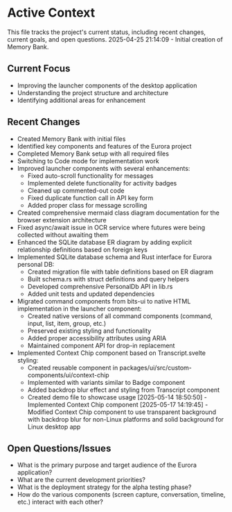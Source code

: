 # Active Context

This file tracks the project's current status, including recent changes, current goals, and open questions.
2025-04-25 21:14:09 - Initial creation of Memory Bank.

## Current Focus

- Improving the launcher components of the desktop application
- Understanding the project structure and architecture
- Identifying additional areas for enhancement

## Recent Changes

- Created Memory Bank with initial files
- Identified key components and features of the Eurora project
- Completed Memory Bank setup with all required files
- Switching to Code mode for implementation work
- Improved launcher components with several enhancements:
  - Fixed auto-scroll functionality for messages
  - Implemented delete functionality for activity badges
  - Cleaned up commented-out code
  - Fixed duplicate function call in API key form
  - Added proper class for message scrolling
- Created comprehensive mermaid class diagram documentation for the browser extension architecture
- Fixed async/await issue in OCR service where futures were being collected without awaiting them
- Enhanced the SQLite database ER diagram by adding explicit relationship definitions based on foreign keys
- Implemented SQLite database schema and Rust interface for Eurora personal DB:
  - Created migration file with table definitions based on ER diagram
  - Built schema.rs with struct definitions and query helpers
  - Developed comprehensive PersonalDb API in lib.rs
  - Added unit tests and updated dependencies
- Migrated command components from bits-ui to native HTML implementation in the launcher component:
  - Created native versions of all command components (command, input, list, item, group, etc.)
  - Preserved existing styling and functionality
  - Added proper accessibility attributes using ARIA
  - Maintained component API for drop-in replacement
- Implemented Context Chip component based on Transcript.svelte styling:
  - Created reusable component in packages/ui/src/custom-components/ui/context-chip
  - Implemented with variants similar to Badge component
  - Added backdrop blur effect and styling from Transcript component
  - Created demo file to showcase usage
    [2025-05-14 18:50:50] - Implemented Context Chip component
    [2025-05-17 14:19:45] - Modified Context Chip component to use transparent background with backdrop blur for non-Linux platforms and solid background for Linux desktop app

## Open Questions/Issues

- What is the primary purpose and target audience of the Eurora application?
- What are the current development priorities?
- What is the deployment strategy for the alpha testing phase?
- How do the various components (screen capture, conversation, timeline, etc.) interact with each other?
